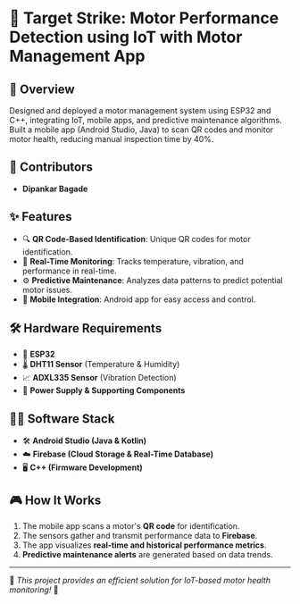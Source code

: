 # 🎯 Target Strike: Motor Performance Detection using IoT with Motor Management App

## 🚀 Overview
Designed and deployed a motor management system using ESP32 and C++, integrating IoT, mobile apps, and predictive maintenance algorithms. Built a mobile app (Android Studio, Java) to scan QR codes and monitor motor health, reducing manual inspection time by 40%.
## 🤝 Contributors
- **Dipankar Bagade**

## ✨ Features
- 🔍 **QR Code-Based Identification**: Unique QR codes for motor identification.
- 📡 **Real-Time Monitoring**: Tracks temperature, vibration, and performance in real-time.
- ⚙️ **Predictive Maintenance**: Analyzes data patterns to predict potential motor issues.
- 📲 **Mobile Integration**: Android app for easy access and control.

## 🛠️ Hardware Requirements
- 📡 **ESP32**
- 🌡️ **DHT11 Sensor** (Temperature & Humidity)
- 📈 **ADXL335 Sensor** (Vibration Detection)
- 🔋 **Power Supply & Supporting Components**

## 🧑‍💻 Software Stack
- 🛠️ **Android Studio (Java & Kotlin)**
- ☁️ **Firebase (Cloud Storage & Real-Time Database)**
- 🖥️ **C++ (Firmware Development)**

## 🎮 How It Works
1. The mobile app scans a motor's **QR code** for identification.
2. The sensors gather and transmit performance data to **Firebase**.
3. The app visualizes **real-time and historical performance metrics**.
4. **Predictive maintenance alerts** are generated based on data trends.

---
📌 *This project provides an efficient solution for IoT-based motor health monitoring!* 🚀

